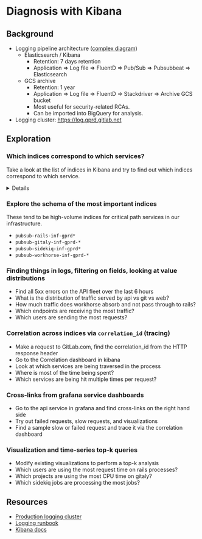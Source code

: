 # Diagnosis with Kibana

## Background

- Logging pipeline architecture ([complex diagram](https://gitlab.com/gitlab-com/runbooks/-/blob/master/docs/logging/README.md#concepts))
  - Elasticsearch / Kibana
    - Retention: 7 days retention
    - Application => Log file => FluentD => Pub/Sub => Pubsubbeat => Elasticsearch
  - GCS archive
    - Retention: 1 year
    - Application => Log file => FluentD => Stackdriver => Archive GCS bucket
    - Most useful for security-related RCAs.
    - Can be imported into BigQuery for analysis.
- Logging cluster: https://log.gprd.gitlab.net

## Exploration

### Which indices correspond to which services?

Take a look at the list of indices in Kibana and try to find out which indices
correspond to which service.

<details>

- `pubsub-rails-inf-gprd*` web, git and api traffic
- `pubsub-consul-inf-gprd*` service discovery, DB failover
- `pubsub-gitaly-inf-gprd-*` Git repository Storage
- `pubsub-gke-inf-gprd*` meta Kubernetes logs
- `pubsub-kas-inf-gprd*` Server side Kubernetes Agent Service
- `pubsub-mailroom-inf-gprd-*` receiving emails
- `pubsub-monitoring-inf-gprd-*` Prometheus & Thanos meta monitoring
- `pubsub-pages-inf-gprd*` Logs for Gitlab-Pages
- `pubsub-postgres-inf-gprd-*` Patroni hosts
- `pubsub-praefect-inf-gprd-*` Gitaly's HA - Praefect is currently used in a very small subset of Gitaly repos in gitlab.com
- `pubsub-pubsubbeat-inf-gprd-*` meta log of logging pipeline
- `pubsub-puma-inf-gprd*` rails webservice logging (not requests)
- `pubsub-pvs-inf-gprd*` Pipeline Validation Service
- `pubsub-redis-inf-gprd*` Redis and Sentinel
- `pubsub-registry-inf-gprd*` Registry traffic + monitoring
- `pubsub-runner-inf-gprd*` All runners logs
- `pubsub-shell-inf-gprd*` - SSH traffic to Gitaly
- `pubsub-sidekiq-inf-gprd*` - Background jobs queues logs
- `pubsub-system-inf-gprd*` - Host-level syslog
- `pubsub-workhorse-inf-gprd-*` - Proxy in front of rails. All traffic.
- `release_tools-*` Deployer (owned by Delivery).

</details>

### Explore the schema of the most important indices

These tend to be high-volume indices for critical path services in our
infrastructure.

- `pubsub-rails-inf-gprd*`
- `pubsub-gitaly-inf-gprd-*`
- `pubsub-sidekiq-inf-gprd*`
- `pubsub-workhorse-inf-gprd-*`

### Finding things in logs, filtering on fields, looking at value distributions

- Find all 5xx errors on the API fleet over the last 6 hours
- What is the distribution of traffic served by api vs git vs web?
- How much traffic does workhorse absorb and not pass through to rails?
- Which endpoints are receiving the most traffic?
- Which users are sending the most requests?

### Correlation across indices via `correlation_id` (tracing)

- Make a request to GitLab.com, find the correlation_id from the HTTP response header
- Go to the Correlation dashboard in kibana
- Look at which services are being traversed in the process
- Where is most of the time being spent?
- Which services are being hit multiple times per request?

### Cross-links from grafana service dashboards

- Go to the api service in grafana and find cross-links on the right hand side
- Try out failed requests, slow requests, and visualizations
- Find a sample slow or failed request and trace it via the correlation dashboard

### Visualization and time-series top-k queries

- Modify existing visualizations to perform a top-k analysis
- Which users are using the most request time on rails processes?
- Which projects are using the most CPU time on gitaly?
- Which sidekiq jobs are processing the most jobs?

## Resources

- [Production logging cluster](https://log.gprd.gitlab.net/app/kibana)
- [Logging runbook](https://gitlab.com/gitlab-com/runbooks/-/blob/master/docs/logging/README.md#concepts)
- [Kibana docs](https://www.elastic.co/guide/en/kibana/current/index.html)
